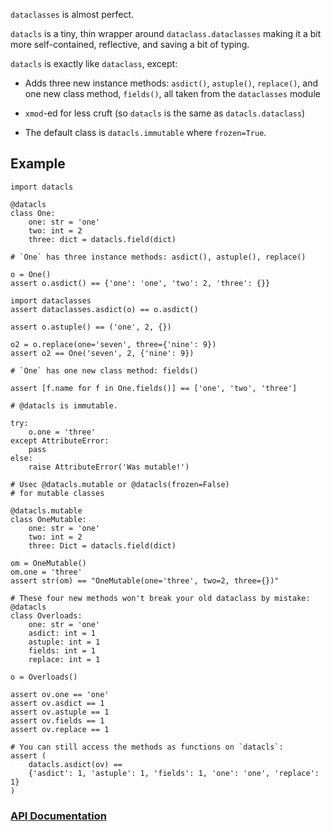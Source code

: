 `dataclasses` is almost perfect.

`datacls` is a tiny, thin wrapper around `dataclass.dataclasses` making it
a bit more self-contained, reflective, and saving a bit of typing.

`datacls` is exactly like `dataclass`, except:

  * Adds three new instance methods: `asdict()`, `astuple()`, `replace()`,
    and one new class method, `fields()`, all taken from the `dataclasses`
    module

  * `xmod`-ed for less cruft (so `datacls` is the same as `datacls.dataclass`)

  * The default class is `datacls.immutable` where `frozen=True`.

## Example

    import datacls

    @datacls
    class One:
        one: str = 'one'
        two: int = 2
        three: dict = datacls.field(dict)

    # `One` has three instance methods: asdict(), astuple(), replace()

    o = One()
    assert o.asdict() == {'one': 'one', 'two': 2, 'three': {}}

    import dataclasses
    assert dataclasses.asdict(o) == o.asdict()

    assert o.astuple() == ('one', 2, {})

    o2 = o.replace(one='seven', three={'nine': 9})
    assert o2 == One('seven', 2, {'nine': 9})

    # `One` has one new class method: fields()

    assert [f.name for f in One.fields()] == ['one', 'two', 'three']

    # @datacls is immutable.

    try:
        o.one = 'three'
    except AttributeError:
        pass
    else:
        raise AttributeError('Was mutable!')

    # Usec @datacls.mutable or @datacls(frozen=False)
    # for mutable classes

    @datacls.mutable
    class OneMutable:
        one: str = 'one'
        two: int = 2
        three: Dict = datacls.field(dict)

    om = OneMutable()
    om.one = 'three'
    assert str(om) == "OneMutable(one='three', two=2, three={})"

    # These four new methods won't break your old dataclass by mistake:
    @datacls
    class Overloads:
        one: str = 'one'
        asdict: int = 1
        astuple: int = 1
        fields: int = 1
        replace: int = 1

    o = Overloads()

    assert ov.one == 'one'
    assert ov.asdict == 1
    assert ov.astuple == 1
    assert ov.fields == 1
    assert ov.replace == 1

    # You can still access the methods as functions on `datacls`:
    assert (
        datacls.asdict(ov) ==
        {'asdict': 1, 'astuple': 1, 'fields': 1, 'one': 'one', 'replace': 1}
    )


### [API Documentation](https://rec.github.io/datacls#datacls--api-documentation)
